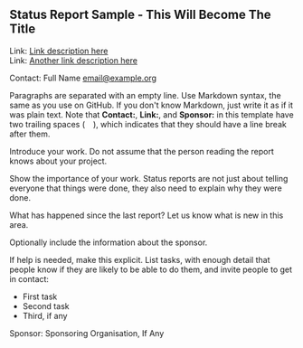 ## Status Report Sample - This Will Become The Title ##

Link:	 [Link description here](http://www.example.com/project/url)  
Link:	 [Another link description here](http://www.example.com/other/url)  

Contact: Full Name <email@example.org>  

Paragraphs are separated with an empty line.  Use Markdown
syntax, the same as you use on GitHub.  If you don't know
Markdown, just write it as if it was plain text.  Note that
**Contact:**, **Link:**, and **Sponsor:** in this template
have two trailing spaces (`  `), which indicates that they
should have a line break after them.

Introduce your work.  Do not assume that the person reading
the report knows about your project.

Show the importance of your work.  Status reports are not
just about telling everyone that things were done, they also
need to explain why they were done.

What has happened since the last report?  Let us know what
is new in this area.

Optionally include the information about the sponsor.

If help is needed, make this explicit.  List tasks, with enough
detail that people know if they are likely to be able to do them,
and invite people to get in contact:

  * First task
  * Second task
  * Third, if any

Sponsor: Sponsoring Organisation, If Any
